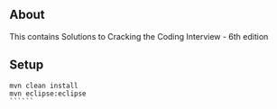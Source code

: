 About
----------
This contains Solutions to Cracking the Coding Interview - 6th edition

Setup
---------
```````
mvn clean install
mvn eclipse:eclipse
``````
